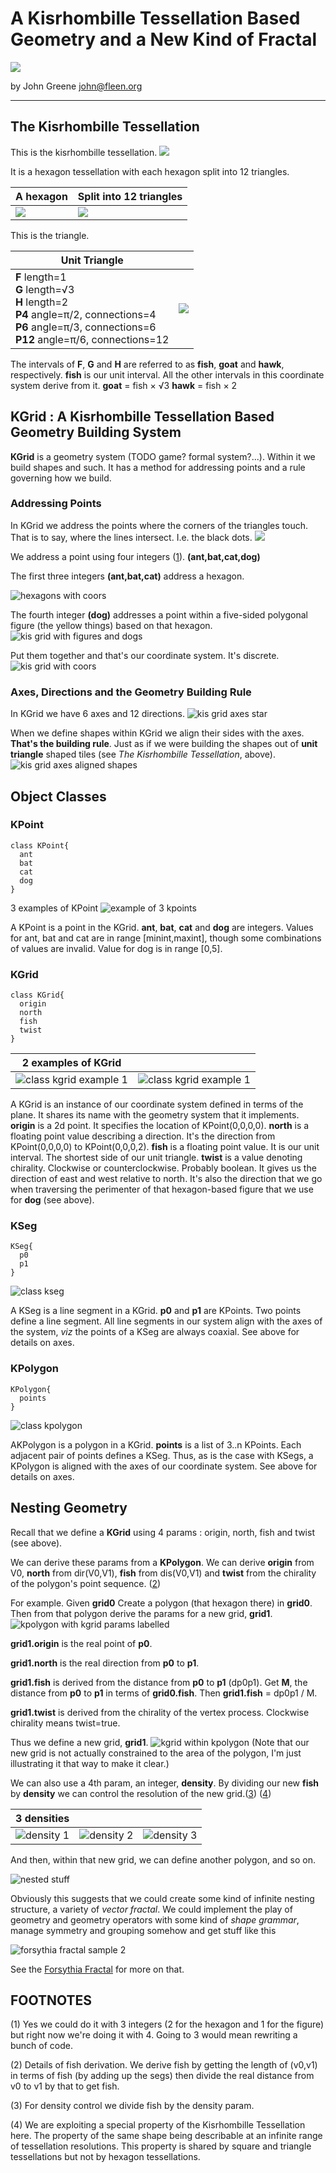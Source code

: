 # A Kisrhombille Tessellation Based Geometry and a New Kind of Fractal

![](pix/headerdecoration.png)

by John Greene john@fleen.org

---

## The Kisrhombille Tessellation

This is the kisrhombille tessellation.
![](pix/kisrhombilletessellation.png)

It is a hexagon tessellation with each hexagon split into 12 triangles. 

| A hexagon | Split into 12 triangles   |
| --- | --- |
| ![](pix/hexunsplitty.png) | ![](pix/hexsplitty.png) |

This is the triangle.

| Unit Triangle |   |
|---|---|
|   **F** length=1<br>**G** length=√3<br>**H** length=2<br>**P4** angle=π/2, connections=4<br>**P6** angle=π/3, connections=6<br>**P12** angle=π/6, connections=12  | ![](pix/unittriangle.png) |

The intervals of **F**, **G** and **H** are referred to as **fish**, **goat** and **hawk**, respectively. 
**fish** is our unit interval. All the other intervals in this coordinate system derive from it.
**goat** = fish $\times$ √3
**hawk** = fish $\times$ 2

## KGrid : A Kisrhombille Tessellation Based Geometry Building System

**KGrid** is a geometry system (TODO game? formal system?...). Within it we build shapes and such. It has a method for addressing points and a rule governing how we build.

### Addressing Points

In KGrid we address the points where the corners of the triangles touch. That is to say, where the lines intersect. I.e. the black dots.
![](pix/kiswithdottedintersections.png)

We address a point using four integers ([1](TODO)). 
**(ant,bat,cat,dog)**

The first three integers **(ant,bat,cat)** address a hexagon. 

![hexagons with coors](pix/hexagonswithcoors.png) 

The fourth integer **(dog)** addresses a point within a five-sided polygonal figure (the yellow things) based on that hexagon.
![kis grid with figures and dogs](pix/kisgridfiguresanddogs.png)

Put them together and that's our coordinate system. It's discrete.
![kis grid with coors](pix/kisgridwithcoors.png)

### Axes, Directions and the Geometry Building Rule

In KGrid we have 6 axes and 12 directions. 
![kis grid axes star](pix/gridaxesstar.png)

When we define shapes within KGrid we align their sides with the axes. 
**That's the building rule**. Just as if we were building the shapes out of **unit triangle** shaped tiles (see *The Kisrhombille Tessellation*, above).
![kis grid axes aligned shapes](pix/gridwithaxesalignedshapes.png)

## Object Classes

### KPoint
 
    class KPoint{
      ant
      bat
      cat
      dog
    }

3 examples of KPoint
![example of 3 kpoints](pix/exampleof3kpoints.png) 

A KPoint is a point in the KGrid.
**ant**, **bat**, **cat** and **dog** are integers.
Values for ant, bat and cat are in range \[minint,maxint\], though some combinations of values are invalid.
Value for dog is in range \[0,5\].

### KGrid

    class KGrid{
      origin
      north
      fish
      twist
    }
    
| 2 examples of KGrid | |
| --- | --- |
| ![class kgrid example 1](pix/classkgridexample2.png) | ![class kgrid example 1](pix/classkgridexample3.png) |
    
A KGrid is an instance of our coordinate system defined in terms of the plane. It shares its name with the geometry system that it implements. 
**origin** is a 2d point. It specifies the location of KPoint(0,0,0,0).
**north** is a floating point value describing a direction. It's the direction from KPoint(0,0,0,0) to KPoint(0,0,0,2).
**fish** is a floating point value. It is our unit interval. The shortest side of our unit triangle. 
**twist** is a value denoting chirality. Clockwise or counterclockwise. Probably boolean. It gives us the direction of east and west relative to north. It's also the direction that we go when traversing the perimenter of that hexagon-based figure that we use for **dog** (see above).

### KSeg

    KSeg{
      p0
      p1
    }

![class kseg](pix/segs000.png)
    
A KSeg is a line segment in a KGrid.
**p0** and **p1** are KPoints. Two points define a line segment. All line segments in our system align with the axes of the system, *viz* the points of a KSeg are always coaxial. See above for details on axes.

### KPolygon

    KPolygon{
      points
    }

![class kpolygon](pix/kgridandkpolygons.png)
    
AKPolygon is a polygon in a KGrid.
**points** is a list of 3..n KPoints. Each adjacent pair of points defines a KSeg. Thus, as is the case with KSegs, a KPolygon is aligned with the axes of our coordinate system. See above for details on axes.

## Nesting Geometry

Recall that we define a **KGrid** using 4 params : origin, north, fish and twist (see above).

We can derive these params from a **KPolygon**. We can derive **origin** from V0, **north** from dir(V0,V1), **fish** from dis(V0,V1) and **twist** from the chirality of the polygon's point sequence. ([2]())

For example.
Given **grid0**
Create a polygon (that hexagon there) in **grid0**. 
Then from that polygon derive the params for a new grid, **grid1**.
![kpolygon with kgrid params labelled](pix/grid_polygon_newgridparams.png)

**grid1.origin** is the real point of **p0**.

**grid1.north** is the real direction from **p0** to **p1**.

**grid1.fish** is derived from the distance from **p0** to **p1** (dp0p1).  Get **M**, the distance from **p0** to **p1** in terms of **grid0.fish**.
Then **grid1.fish** = dp0p1 / M.

**grid1.twist** is derived from the chirality of the vertex process. Clockwise chirality means twist=true.

Thus we define a new grid, **grid1**.
![kgrid within kpolygon](pix/gridinpolygoningrid.png)
(Note that our new grid is not actually constrained to the area of the polygon, I'm just illustrating it that way to make it clear.)

We can also use a 4th param, an integer, **density**. By dividing our new **fish** by **density** we can control the resolution of the new grid.([3]()) ([4]())

| 3 densities | | |
| --- | --- | --- |
| ![density 1](pix/kgridhexagondensity1.png) | ![density 2](pix/kgridhexagondensity2.png) | ![density 3](pix/kgridhexagondensity3.png) |

And then, within that new grid, we can define another polygon, and so on.

![nested stuff](pix/nestedstuff.png)

Obviously this suggests that we could create some kind of infinite nesting structure, a variety of *vector fractal*. We could implement the play of geometry and geometry operators with some kind of *shape grammar*, manage symmetry and grouping somehow and get stuff like this

 ![forsythia fractal sample 2](pix/ffsample2.png)

See the [Forsythia Fractal]() for more on that.

## FOOTNOTES

(1) Yes we could do it with 3 integers (2 for the hexagon and 1 for the figure) but right now we're doing it with 4. Going to 3 would mean rewriting a bunch of code.

(2) Details of fish derivation. We derive fish by getting the length of (v0,v1) in terms of fish (by adding up the segs) then divide the real distance from v0 to v1 by that to get fish.

(3) For density control we divide fish by the density param.

(4) We are exploiting a special property of the Kisrhombille Tessellation here. The property of the same shape being describable at an infinite range of tessellation resolutions. This property is shared by square and triangle tessellations but not by hexagon tessellations.





